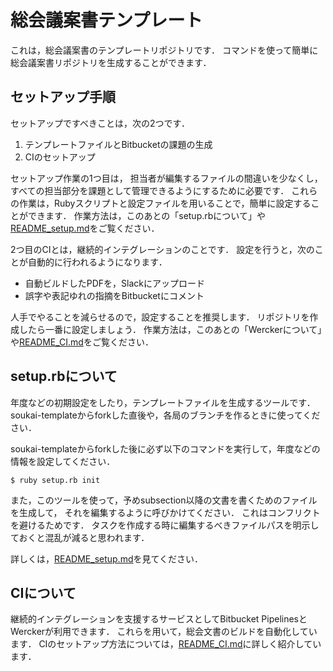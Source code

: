 総会議案書テンプレート
========================
これは，総会議案書のテンプレートリポジトリです．
コマンドを使って簡単に総会議案書リポジトリを生成することができます．

セットアップ手順
--------------------
セットアップですべきことは，次の2つです．

1. テンプレートファイルとBitbucketの課題の生成
2. CIのセットアップ

セットアップ作業の1つ目は，
担当者が編集するファイルの間違いを少なくし，
すべての担当部分を課題として管理できるようにするために必要です．
これらの作業は，Rubyスクリプトと設定ファイルを用いることで，簡単に設定することができます．
作業方法は，このあとの「setup.rbについて」や[README\_setup.md](docs/README_setup.md)をご覧ください．

2つ目のCIとは，継続的インテグレーションのことです．
設定を行うと，次のことが自動的に行われるようになります．

* 自動ビルドしたPDFを，Slackにアップロード
* 誤字や表記ゆれの指摘をBitbucketにコメント

人手でやることを減らせるので，設定することを推奨します．
リポジトリを作成したら一番に設定しましょう．
作業方法は，このあとの「Werckerについて」や[README\_CI.md](docs/README_CI.md)をご覧ください．

setup.rbについて
---------------------
年度などの初期設定をしたり，テンプレートファイルを生成するツールです．
soukai-templateからforkした直後や，各局のブランチを作るときに使ってください．

soukai-templateからforkした後に必ず以下のコマンドを実行して，年度などの情報を設定してください．

```shell
$ ruby setup.rb init
```

また，このツールを使って，予めsubsection以降の文書を書くためのファイルを生成して，
それを編集するように呼びかけてください．
これはコンフリクトを避けるためです．
タスクを作成する時に編集するべきファイルパスを明示しておくと混乱が減ると思われます．

詳しくは，[README\_setup.md](docs/README_setup.md)を見てください．

CIについて
-----------------------
継続的インテグレーションを支援するサービスとしてBitbucket PipelinesとWerckerが利用できます．
これらを用いて，総会文書のビルドを自動化しています．
CIのセットアップ方法については，[README\_CI.md](docs/README_CI.md)に詳しく紹介しています．
